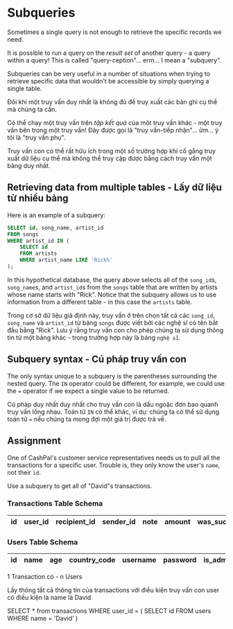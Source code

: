 # Subqueries

Sometimes a single query is not enough to retrieve the specific records we need.

It is possible to run a query on the *result set* of another query - a query within a query! This is called "query-ception"... erm... I mean a "subquery".

Subqueries can be very useful in a number of situations when trying to retrieve specific data that wouldn't be accessible by simply querying a single table.


Đôi khi một truy vấn duy nhất là không đủ để truy xuất các bản ghi cụ thể mà chúng ta cần.

Có thể chạy một truy vấn trên *tập kết quả* của một truy vấn khác - một truy vấn bên trong một truy vấn! Đây được gọi là "truy vấn-tiếp nhận"... ừm... ý tôi là "truy vấn phụ".

Truy vấn con có thể rất hữu ích trong một số trường hợp khi cố gắng truy xuất dữ liệu cụ thể mà không thể truy cập được bằng cách truy vấn một bảng duy nhất.

## Retrieving data from multiple tables - Lấy dữ liệu từ nhiều bảng

Here is an example of a subquery:

```SQL
SELECT id, song_name, artist_id
FROM songs
WHERE artist_id IN (
    SELECT id
    FROM artists
    WHERE artist_name LIKE 'Rick%'
);
```

In this hypothetical database, the query above selects all of the `song_id`s, `song_name`s, and `artist_id`s from the `songs` table that are written by artists whose name starts with "Rick". Notice that the subquery allows us to use information from a different table - in this case the `artists` table.

Trong cơ sở dữ liệu giả định này, truy vấn ở trên chọn tất cả các `song_id`, `song_name` và `artist_id` từ bảng `songs` được viết bởi các nghệ sĩ có tên bắt đầu bằng "Rick". Lưu ý rằng truy vấn con cho phép chúng ta sử dụng thông tin từ một bảng khác - trong trường hợp này là bảng `nghệ sĩ`.

## Subquery syntax - Cú pháp truy vấn con

The only syntax unique to a subquery is the parentheses surrounding the nested query. The `IN` operator could be different, for example, we could use the `=` operator if we expect a single value to be returned.

Cú pháp duy nhất duy nhất cho truy vấn con là dấu ngoặc đơn bao quanh truy vấn lồng nhau. Toán tử `IN` có thể khác, ví dụ: chúng ta có thể sử dụng toán tử `=` nếu chúng ta mong đợi một giá trị được trả về.

## Assignment

One of CashPal's customer service representatives needs us to pull all the transactions for a specific user. Trouble is, they only know the user's `name`, not their `id`.

Use a subquery to get all of "David"s transactions.

### Transactions Table Schema

| id  | user_id | recipient_id | sender_id | note | amount | was_successful |
| --- | ------- | ------------ | --------- | ---- | ------ | -------------- |

### Users Table Schema

| id  | name | age | country_code | username | password | is_admin |
| --- | ---- | --- | ------------ | -------- | -------- | -------- |

1 Transaction có - n Users

Lấy thông tất cả thông tin của transactions với điều kiện truy vấn con user có điều kiện là name là David

SELECT * from transactions
WHERE user_id = (
  SELECT id
  FROM users
  WHERE name = 'David'
)



